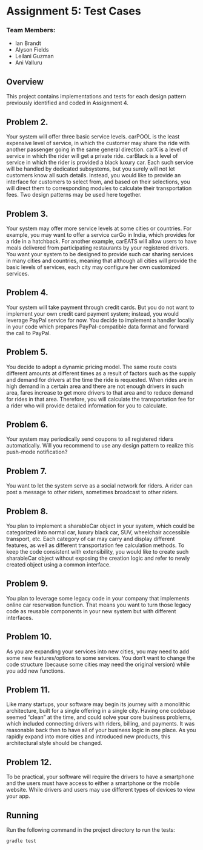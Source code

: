 # Assignment 5: Test Cases

### Team Members:
- Ian Brandt
- Alyson Fields
- Leilani Guzman
- Ani Valluru

## Overview
This project contains implementations and tests for each design pattern previously identified and 
coded in Assignment 4.


## Problem 2. 
Your system will offer three basic service levels. carPOOL is the least expensive level of 
service, in which the customer may share the ride with another passenger going in the same 
general direction. carX is a level of service in which the rider will get a private ride. 
carBlack is a level of service in which the rider is provided a black luxury car. 
Each such service will be handled by dedicated subsystems, but you surely will not let customers 
know all such details. Instead, you would like to provide an interface for customers to select from, 
and based on their selections, you will direct them to corresponding modules to calculate their transportation fees. 
Two design patterns may be used here together.



## Problem 3. 
Your system may offer more service levels at some cities or countries. 
For example, you may want to offer a service carGo in India, which provides for a ride in a 
hatchback. For another example, carEATS will allow users to have meals delivered from 
participating restaurants by your registered drivers. You want your system to be designed to provide 
such car sharing services in many cities and countries, meaning that although all cities will provide the 
basic levels of services, each city may configure her own customized services.


## Problem 4. 
Your system will take payment through credit cards. But you do not want to implement your own credit 
card payment system; instead, you would leverage PayPal service for now. You decide to implement 
a handler locally in your code which prepares PayPal-compatible data format and forward 
the call to PayPal.



## Problem 5. 
You decide to adopt a dynamic pricing model. The same route costs different amounts at different 
times as a result of factors such as the supply and demand for drivers at the time the ride is requested. 
When rides are in high demand in a certain area and there are not enough drivers in such area, 
fares increase to get more drivers to that area and to reduce demand for rides in that area. 
Therefore, you will calculate the transportation fee for a rider who will provide detailed information 
for you to calculate.



## Problem 6. 
Your system may periodically send coupons to all registered riders automatically. Will you recommend 
to use any design pattern to realize this push-mode notification?



## Problem 7. 
You want to let the system serve as a social network for riders. A rider can post a message to other 
riders, sometimes broadcast to other riders.



## Problem 8. 
You plan to implement a sharableCar object in your system, which could be categorized into normal car, 
luxury black car, SUV, wheelchair accessible transport, etc. Each category of car may carry and display 
different features, as well as different transportation fee calculation methods. To keep the code 
consistent with extensibility, you would like to create such sharableCar object without exposing the 
creation logic and refer to newly created object using a common interface.



## Problem 9. 
You plan to leverage some legacy code in your company that implements online car reservation function. 
That means you want to turn those legacy code as reusable components in your new system but with 
different interfaces.



## Problem 10. 
As you are expanding your services into new cities, you may need to add some new features/options to 
some services. You don’t want to change the code structure (because some cities may need the original 
version) while you add new functions.



## Problem 11. 
Like many startups, your software may begin its journey with a monolithic architecture, built for a 
single offering in a single city. Having one codebase seemed “clean” at the time, and could solve your 
core business problems, which included connecting drivers with riders, billing, and payments. It was 
reasonable back then to have all of your business logic in one place. As you rapidly expand into more 
cities and introduced new products, this architectural style should be changed.



## Problem 12. 
To be practical, your software will require the drivers to have a smartphone and the users must have 
access to either a smartphone or the mobile website. While drivers and users may use different types of 
devices to view your app.


## Running
Run the following command in the project directory to run the tests:
```
gradle test
```